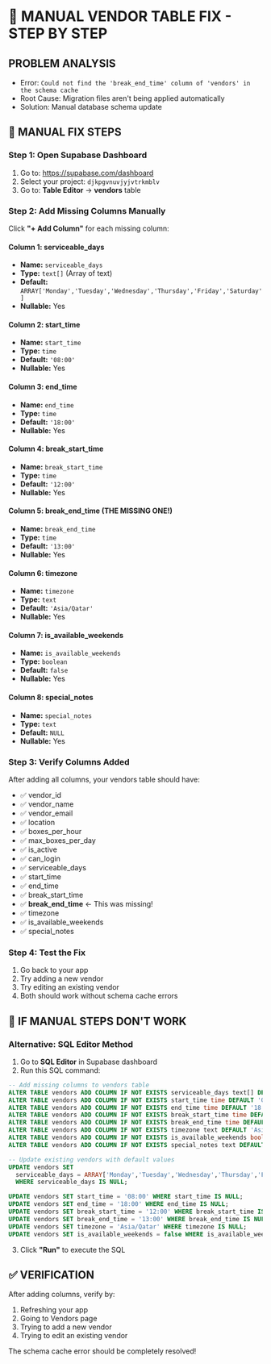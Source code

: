 # 🚨 MANUAL VENDOR TABLE FIX - STEP BY STEP

## PROBLEM ANALYSIS
- Error: `Could not find the 'break_end_time' column of 'vendors' in the schema cache`
- Root Cause: Migration files aren't being applied automatically
- Solution: Manual database schema update

## 🔧 MANUAL FIX STEPS

### Step 1: Open Supabase Dashboard
1. Go to: https://supabase.com/dashboard
2. Select your project: `djkpgvnuvjyjvtrkmblv`
3. Go to: **Table Editor** → **vendors** table

### Step 2: Add Missing Columns Manually
Click **"+ Add Column"** for each missing column:

#### Column 1: serviceable_days
- **Name:** `serviceable_days`
- **Type:** `text[]` (Array of text)
- **Default:** `ARRAY['Monday','Tuesday','Wednesday','Thursday','Friday','Saturday']`
- **Nullable:** Yes

#### Column 2: start_time
- **Name:** `start_time`
- **Type:** `time`
- **Default:** `'08:00'`
- **Nullable:** Yes

#### Column 3: end_time
- **Name:** `end_time`
- **Type:** `time`
- **Default:** `'18:00'`
- **Nullable:** Yes

#### Column 4: break_start_time
- **Name:** `break_start_time`
- **Type:** `time`
- **Default:** `'12:00'`
- **Nullable:** Yes

#### Column 5: break_end_time (THE MISSING ONE!)
- **Name:** `break_end_time`
- **Type:** `time`
- **Default:** `'13:00'`
- **Nullable:** Yes

#### Column 6: timezone
- **Name:** `timezone`
- **Type:** `text`
- **Default:** `'Asia/Qatar'`
- **Nullable:** Yes

#### Column 7: is_available_weekends
- **Name:** `is_available_weekends`
- **Type:** `boolean`
- **Default:** `false`
- **Nullable:** Yes

#### Column 8: special_notes
- **Name:** `special_notes`
- **Type:** `text`
- **Default:** `NULL`
- **Nullable:** Yes

### Step 3: Verify Columns Added
After adding all columns, your vendors table should have:
- ✅ vendor_id
- ✅ vendor_name
- ✅ vendor_email
- ✅ location
- ✅ boxes_per_hour
- ✅ max_boxes_per_day
- ✅ is_active
- ✅ can_login
- ✅ serviceable_days
- ✅ start_time
- ✅ end_time
- ✅ break_start_time
- ✅ **break_end_time** ← This was missing!
- ✅ timezone
- ✅ is_available_weekends
- ✅ special_notes

### Step 4: Test the Fix
1. Go back to your app
2. Try adding a new vendor
3. Try editing an existing vendor
4. Both should work without schema cache errors

## 🚨 IF MANUAL STEPS DON'T WORK

### Alternative: SQL Editor Method
1. Go to **SQL Editor** in Supabase dashboard
2. Run this SQL command:

```sql
-- Add missing columns to vendors table
ALTER TABLE vendors ADD COLUMN IF NOT EXISTS serviceable_days text[] DEFAULT ARRAY['Monday','Tuesday','Wednesday','Thursday','Friday','Saturday'];
ALTER TABLE vendors ADD COLUMN IF NOT EXISTS start_time time DEFAULT '08:00';
ALTER TABLE vendors ADD COLUMN IF NOT EXISTS end_time time DEFAULT '18:00';
ALTER TABLE vendors ADD COLUMN IF NOT EXISTS break_start_time time DEFAULT '12:00';
ALTER TABLE vendors ADD COLUMN IF NOT EXISTS break_end_time time DEFAULT '13:00';
ALTER TABLE vendors ADD COLUMN IF NOT EXISTS timezone text DEFAULT 'Asia/Qatar';
ALTER TABLE vendors ADD COLUMN IF NOT EXISTS is_available_weekends boolean DEFAULT false;
ALTER TABLE vendors ADD COLUMN IF NOT EXISTS special_notes text DEFAULT NULL;

-- Update existing vendors with default values
UPDATE vendors SET 
  serviceable_days = ARRAY['Monday','Tuesday','Wednesday','Thursday','Friday','Saturday']
  WHERE serviceable_days IS NULL;

UPDATE vendors SET start_time = '08:00' WHERE start_time IS NULL;
UPDATE vendors SET end_time = '18:00' WHERE end_time IS NULL;
UPDATE vendors SET break_start_time = '12:00' WHERE break_start_time IS NULL;
UPDATE vendors SET break_end_time = '13:00' WHERE break_end_time IS NULL;
UPDATE vendors SET timezone = 'Asia/Qatar' WHERE timezone IS NULL;
UPDATE vendors SET is_available_weekends = false WHERE is_available_weekends IS NULL;
```

3. Click **"Run"** to execute the SQL

## ✅ VERIFICATION
After adding columns, verify by:
1. Refreshing your app
2. Going to Vendors page
3. Trying to add a new vendor
4. Trying to edit an existing vendor

The schema cache error should be completely resolved!